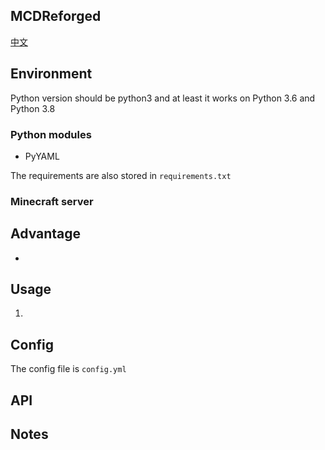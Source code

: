 MCDReforged
--------

[中文](https://github.com/Fallen-Breath/MCDReforged/blob/master/doc/readme_cn.md)

> 


## Environment

Python version should be python3 and at least it works on Python 3.6 and Python 3.8

### Python modules

- PyYAML

The requirements are also stored in `requirements.txt`

### Minecraft server

## Advantage

- 

## Usage

1. 

## Config

The config file is `config.yml`

## API

## Notes
